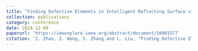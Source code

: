 ```yaml
---
title: "Finding Defective Elements in Intelligent Reflecting Surface via Over-the-Air Measurements"
collection: publications
category: conference
date: 2024-12-08
paperurl: 'https://ieeexplore.ieee.org/abstract/document/10901577'
citation: 'Z. Zhao, Z. Wang, S. Zhang and L. Liu, "Finding Defective Elements in Intelligent Reflecting Surface via Over-the-Air Measurements," in \it{Proc. IEEE Global Commun. Conf. (GLOBECOM)}, Dec. 2024, pp. 656-661.'
---
```

